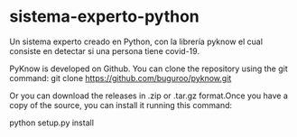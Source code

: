 # sistema-experto-python
Un sistema experto creado en Python, con la librería pyknow el cual consiste en detectar si una persona tiene covid-19.

PyKnow is developed on Github.
You can clone the repository using the git command:
git clone https://github.com/buguroo/pyknow.git

Or you can download the releases in .zip or .tar.gz format.Once you have a copy of the source, you can install it running this command:

python setup.py install
